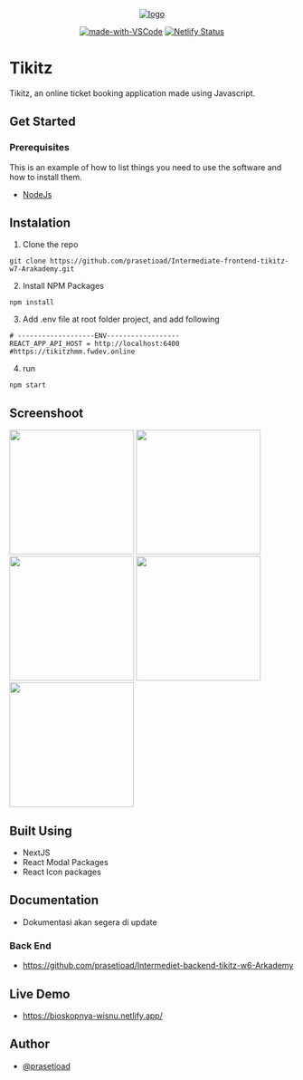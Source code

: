 <p align="center">
  <a href="" rel="noopener">
 <img height=auto src="https://user-images.githubusercontent.com/66661143/119432707-01758380-bd3f-11eb-9b1b-3b8d1ad56749.png" alt="logo"></a>
</p>
<div align="center">
  
[![made-with-VSCode](https://img.shields.io/badge/Made%20for-VSCode-1f425f.svg)](https://code.visualstudio.com/)
[![Netlify Status](https://api.netlify.com/api/v1/badges/3e5e5f0e-297c-4bbe-85d7-12793c76f338/deploy-status)](https://incafe.netlify.app/)   
</div>
  
# Tikitz
Tikitz, an online ticket booking application made using Javascript.

## Get Started
### Prerequisites

This is an example of how to list things you need to use the software and how to install them.
* [NodeJs](https://nodejs.org/en/)


## Instalation
1. Clone the repo

```
git clone https://github.com/prasetioad/Intermediate-frontend-tikitz-w7-Arakademy.git

```
2. Install NPM Packages 
```
npm install
```
3. Add .env file at root folder project, and add following
```
# -------------------ENV------------------
REACT_APP_API_HOST = http://localhost:6400
#https://tikitzhmm.fwdev.online

```
4. run
``` 
npm start 
```

## Screenshoot
<p float="left">
<img src="https://user-images.githubusercontent.com/66661143/119270289-304c0680-bc26-11eb-987c-db938391f11f.jpg"  height="220"> 
<img src="https://user-images.githubusercontent.com/66661143/119270048-fd554300-bc24-11eb-9482-b12d9af12400.jpg"  height="220">  
<img src="https://user-images.githubusercontent.com/66661143/119270288-2fb37000-bc26-11eb-8f07-5adc22ff7ed1.jpg"  height="220"> 
<img src="https://user-images.githubusercontent.com/66661143/119434453-6da5b680-bd42-11eb-89d8-b54c75455813.jpg"  height="220">
<img src="https://user-images.githubusercontent.com/66661143/119270052-fe867000-bc24-11eb-8fa1-f7e2184c1656.jpg"  height="220">
</p>

## Built Using
* NextJS
* React Modal Packages
* React Icon packages

## Documentation
* Dokumentasi akan segera di update

### Back End
* https://github.com/prasetioad/Intermediet-backend-tikitz-w6-Arkademy

## Live Demo
* https://bioskopnya-wisnu.netlify.app/

## Author
* [@prasetioad](https://github.com/prasetioad)
